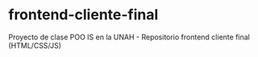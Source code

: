 # frontend-cliente-final
Proyecto de clase POO IS en la UNAH - Repositorio frontend cliente final (HTML/CSS/JS)
